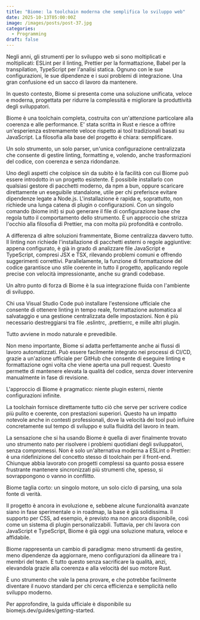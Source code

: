 ```yaml
---
title: "Biome: la toolchain moderna che semplifica lo sviluppo web"
date: 2025-10-13T05:00:00Z
image: /images/posts/post-37.jpg
categories: 
  - Programming
draft: false
---
```

Negli anni, gli strumenti per lo sviluppo web si sono moltiplicati e moltiplicati: ESLint per il linting, Prettier per la formattazione, Babel per la transpilation, TypeScript per l'analisi statica. Ognuno con le sue configurazioni, le sue dipendenze e i suoi problemi di integrazione. Una gran confusione ed un sacco di lavoro da mantenere.

In questo contesto, Biome si presenta come una soluzione unificata, veloce e moderna, progettata per ridurre la complessità e migliorare la produttività degli sviluppatori.

Biome è una toolchain completa, costruita con un'attenzione particolare alla coerenza e alle performance. E' stata scritta in Rust e riesce a offrire un'esperienza estremamente veloce rispetto ai tool tradizionali basati su JavaScript. La filosofia alla base del progetto è chiara: semplificare.

Un solo strumento, un solo parser, un'unica configurazione centralizzata che consente di gestire linting, formatting e, volendo, anche trasformazioni del codice, con coerenza e senza ridondanze.

Uno degli aspetti che colpisce sin da subito è la facilità con cui Biome può essere introdotto in un progetto esistente. È possibile installarlo con qualsiasi gestore di pacchetti moderno, da npm a bun, oppure scaricare direttamente un eseguibile standalone, utile per chi preferisce evitare dipendenze legate a Node.js. L'installazione è rapida e, soprattutto, non richiede una lunga catena di plugin o configurazioni. Con un singolo comando (biome init) si può generare il file di configurazione base che regola tutto il comportamento dello strumento. È un approccio che strizza l'occhio alla filosofia di Prettier, ma con molta più profondità e controllo.

A differenza di altre soluzioni frammentate, Biome centralizza davvero tutto. Il linting non richiede l'installazione di pacchetti esterni o regole aggiuntive: appena configurato, è già in grado di analizzare file JavaScript e TypeScript, compresi JSX e TSX, rilevando problemi comuni e offrendo suggerimenti correttivi. Parallelamente, la funzione di formattazione del codice garantisce uno stile coerente in tutto il progetto, applicando regole precise con velocità impressionante, anche su grandi codebase.

Un altro punto di forza di Biome è la sua integrazione fluida con l'ambiente di sviluppo.

Chi usa Visual Studio Code può installare l'estensione ufficiale che consente di ottenere linting in tempo reale, formattazione automatica al salvataggio e una gestione centralizzata delle impostazioni. Non è più necessario destreggiarsi tra file .eslintrc, .prettierrc, e mille altri plugin.

Tutto avviene in modo naturale e prevedibile.

Non meno importante, Biome si adatta perfettamente anche ai flussi di lavoro automatizzati. Può essere facilmente integrato nei processi di CI/CD, grazie a un'azione ufficiale per GitHub che consente di eseguire linting e formattazione ogni volta che viene aperta una pull request. Questo permette di mantenere elevata la qualità del codice, senza dover intervenire manualmente in fase di revisione.

L'approccio di Biome è pragmatico: niente plugin esterni, niente configurazioni infinite.

La toolchain fornisce direttamente tutto ciò che serve per scrivere codice più pulito e coerente, con prestazioni superiori. Questo ha un impatto notevole anche in contesti professionali, dove la velocità dei tool può influire concretamente sul tempo di sviluppo e sulla fluidità del lavoro in team.

La sensazione che si ha usando Biome è quella di aver finalmente trovato uno strumento nato per risolvere i problemi quotidiani degli sviluppatori, senza compromessi. Non è solo un'alternativa moderna a ESLint o Prettier: è una ridefinizione del concetto stesso di toolchain per il front-end. Chiunque abbia lavorato con progetti complessi sa quanto possa essere frustrante mantenere sincronizzati più strumenti che, spesso, si sovrappongono o vanno in conflitto.

Biome taglia corto: un singolo motore, un solo ciclo di parsing, una sola fonte di verità.

Il progetto è ancora in evoluzione e, sebbene alcune funzionalità avanzate siano in fase sperimentale o in roadmap, la base è già solidissima. Il supporto per CSS, ad esempio, è previsto ma non ancora disponibile, così come un sistema di plugin personalizzabili. Tuttavia, per chi lavora con JavaScript e TypeScript, Biome è già oggi una soluzione matura, veloce e affidabile.

Biome rappresenta un cambio di paradigma: meno strumenti da gestire, meno dipendenze da aggiornare, meno configurazioni da allineare tra i membri del team. E tutto questo senza sacrificare la qualità, anzi, elevandola grazie alla coerenza e alla velocità del suo motore Rust.

È uno strumento che vale la pena provare, e che potrebbe facilmente diventare il nuovo standard per chi cerca efficienza e semplicità nello sviluppo moderno.

Per approfondire, la guida ufficiale è disponibile su biomejs.dev/guides/getting-started.